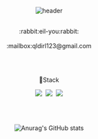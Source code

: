 <div align="center">
  
  ![header](https://capsule-render.vercel.app/api?type=Waving&color=d9ead3&text=HELLO)
  
  <br/>
  :rabbit:eil-you:rabbit:
<br/><br/>
  :mailbox:qldirl123@gmail.com
  

  <br/><br/>
  
  :bear:Stack
  
  <img src="https://img.shields.io/badge/java-blue?style=flat"/>&nbsp;
  <img src="https://img.shields.io/badge/Spring Boot-white?style=flat&logo=Spring Boot&logoColor=6DB33F"/>&nbsp;
  <img src="https://img.shields.io/badge/MySQL-73C3D5?style=flat&logo=MySQL&logoColor=4479A1"/>
  
  <br/><br/>
  
  
  
  ![Anurag's GitHub stats](https://github-readme-stats.vercel.app/api?username=eil-you&show_icons=true&theme=radical)

</div>



<!---
eil-you/eil-you is a ✨ special ✨ repository because its `README.md` (this file) appears on your GitHub profile.
You can click the Preview link to take a look at your changes.
--->


